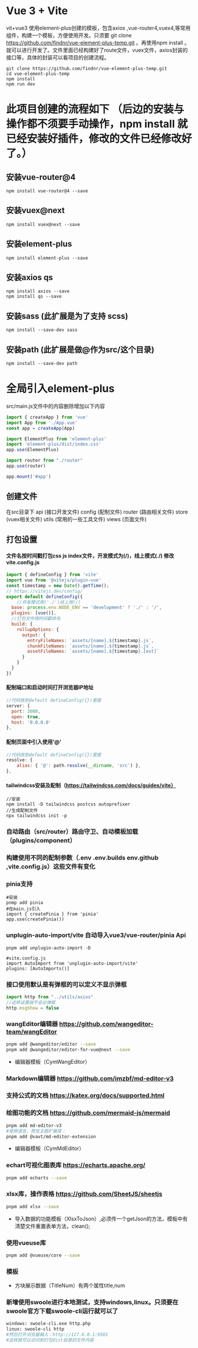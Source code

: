 <!--
 * @Author: 程英明
 * @Date: 2021-11-25 09:02:21
 * @LastEditTime: 2023-09-05 11:29:23
 * @LastEditors: 程英明
 * @Description: 
 * @FilePath: \vue-element-plus-temp\README.md
 * QQ:504875043@qq.com
-->
# Vue 3 + Vite
vit+vue3 使用element-plus创建的模板，包含axios ,vue-router4,vuex4,等常用组件，构建一个模板，方便使用开发。只须要 git clone https://github.com/findnr/vue-element-plus-temp.git 。再使用npm install 。就可以进行开发了。文件里面已经构建好了route文件，vuex文件，axios封装的接口等，具体的封装可以看项目的创建流程。
```shell
git clone https://github.com/findnr/vue-element-plus-temp.git
cd vue-element-plus-temp
npm install
npm run dev
```
# 此项目创建的流程如下 （后边的安装与操作都不须要手动操作，npm install 就已经安装好插件，修改的文件已经修改好了。）
## 安装vue-router@4
```shell
npm install vue-router@4 --save
```
## 安装vuex@next
```shell
npm install vuex@next --save
```
## 安装element-plus
```shell
npm install element-plus --save
```
## 安装axios qs
```shell
npm install axios --save
npm install qs --save
```
## 安装sass (此扩展是为了支持 scss)
```shell
npm install --save-dev sass
```
## 安装path (此扩展是做@作为src/这个目录)
```shell
npm install --save-dev path
```
# 全局引入element-plus
src/main.js文件中的内容删除增加以下内容
```javascript
import { createApp } from 'vue'
import App from './App.vue'
const app = createApp(App)

import ElementPlus from 'element-plus'
import 'element-plus/dist/index.css'
app.use(ElementPlus)

import router from "./router"
app.use(router)

app.mount('#app')
```
## 创建文件
在src目录下
api (接口开发文件)
config (配制文件)
router (路由相关文件)
store (vuex相关文件)
utils (常用的一些工具文件)
views (页面文件)
## 打包设置
#### 文件名按时间戳打包css js index文件，开发模式为(/)，线上模式(./) 修改vite.config.js
```javascript
import { defineConfig } from 'vite'
import vue from '@vitejs/plugin-vue'
const timestamp = new Date().getTime();
// https://vitejs.dev/config/
export default defineConfig({
    //开发模式用('./')线上用(/)
  base: process.env.NODE_ENV == 'development' ? './' : '/',
  plugins: [vue()],
  //打包文件按时间戳命名
  build: {
    rollupOptions: {
      output: {
        entryFileNames: `assets/[name].${timestamp}.js`,
        chunkFileNames: `assets/[name].${timestamp}.js`,
        assetFileNames: `assets/[name].${timestamp}.[ext]`
      }
    }
  }
})
```
#### 配制端口和启动时间打开浏览器IP地址
```javascript
//代码放到default defineConfig({})里面
server: {
  port: 3000,
  open: true,
  host: '0.0.0.0'
},
```
#### 配制页面中引入使用'@'
```javascript
//代码放到default defineConfig({})里面
resolve: {
    alias: { '@': path.resolve(__dirname, 'src') },
},
```
#### tailwindcss安装及配制（https://tailwindcss.com/docs/guides/vite）
```
//安装
npm install -D tailwindcss postcss autoprefixer
//生成配制文件
npx tailwindcss init -p

```
### 自动路由（src/router）路由守卫、自动模板加载（plugins/component）
### 构建使用不同的配制参数（.env .env.builds env.github ,vite.config.js）这些文件有变化
### pinia支持
```shell
#安装
pnmp add pinia
#在main.js引入
import { createPinia } from 'pinia'
app.use(createPinia())
```
### unplugin-auto-import/vite 自动导入vue3/vue-router/pinia Api
```shell
pnpm add unplugin-auto-import -D
```
```shell
#vite.config.js
import AutoImport from 'unplugin-auto-import/vite'
plugins: [AutoImports()]
```
### 接口使用默认是有弹框的可以定义不显示弹框
```js
import http from "../utils/axios"
//这样设置就不会出弹框
http.msgShow = false
```
### wangEditor编辑器 https://github.com/wangeditor-team/wangEditor
```sh
pnpm add @wangeditor/editor --save
pnpm add @wangeditor/editor-for-vue@next --save
```
- 编辑器模板（CymWangEditor）
### Markdown编辑器 https://github.com/imzbf/md-editor-v3
### 支持公式的文档 https://katex.org/docs/supported.html
### 绘图功能的文档 https://github.com/mermaid-js/mermaid
```sh
pnpm add md-editor-v3
#使用语言、预览主题扩展库：
pnpm add @vavt/md-editor-extension
```
- 编辑器模板（CymMdEditor）
### echart可视化图表库 https://echarts.apache.org/
```sh
pnpm add echarts --save
```
### xlsx库，操作表格 https://github.com/SheetJS/sheetjs
```sh
pnpm add xlsx --save
```
- 导入数据的功能模板（XlsxToJson）,必须传一个getJson的方法，模板中有清楚文件重置表单方法，clean();
### 使用vueuse库 
```sh
pnpm add @vueuse/core --save
```
### 模板
- 方块展示数据（TitleNum）有两个属性title,num
### 新增使用swoole进行本地测试，支持windows,linux。只须要在swoole官方下载swoole-cli运行就可以了
```sh
windows: swoole-cli.exe http.php
linux: swoole-cli http
#然后打开浏览器输入：http://127.0.0.1:9501
#这样就可以访问到打包dist目录的文件内容
```
